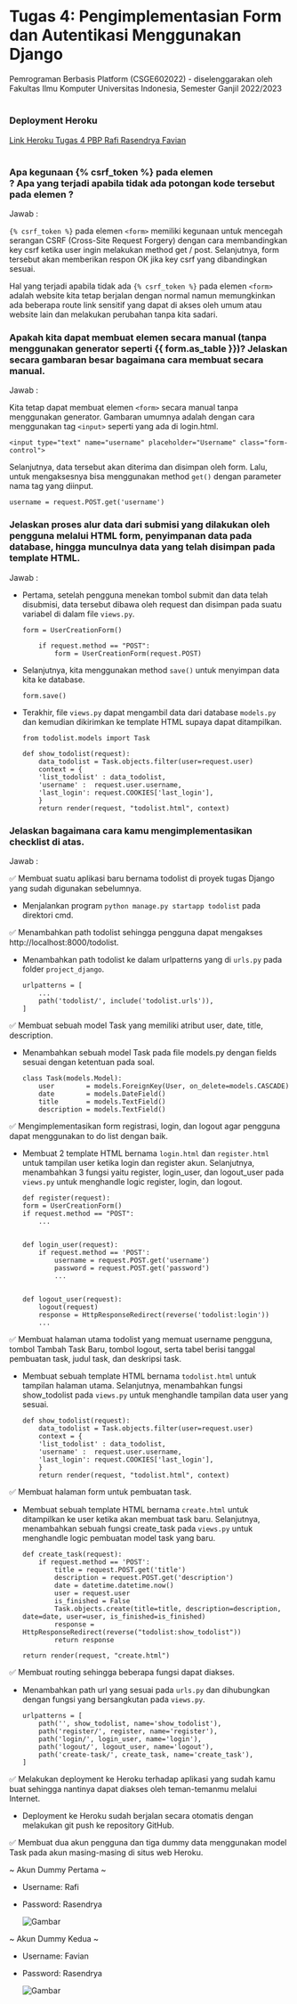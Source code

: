 # Tugas 4: Pengimplementasian Form dan Autentikasi Menggunakan Django

Pemrograman Berbasis Platform (CSGE602022) - diselenggarakan oleh Fakultas Ilmu Komputer Universitas Indonesia, Semester Ganjil 2022/2023 

#

### Deployment Heroku
[Link Heroku Tugas 4 PBP Rafi Rasendrya Favian](https://pbp-tugas2-papian.herokuapp.com/todolist/)

#

### Apa kegunaan {% csrf_token %} pada elemen <form>? Apa yang terjadi apabila tidak ada potongan kode tersebut pada elemen <form>?
Jawab :

`{% csrf_token %}` pada elemen `<form>` memiliki kegunaan untuk mencegah serangan CSRF (Cross-Site Request Forgery) dengan cara membandingkan key csrf ketika user ingin melakukan method get / post. Selanjutnya, form tersebut akan memberikan respon OK jika key csrf yang dibandingkan sesuai.

Hal yang terjadi apabila tidak ada `{% csrf_token %}` pada elemen `<form>` adalah website kita tetap berjalan dengan normal namun memungkinkan ada beberapa route link sensitif yang dapat di akses oleh umum atau website lain dan melakukan perubahan tanpa kita sadari.


### Apakah kita dapat membuat elemen <form> secara manual (tanpa menggunakan generator seperti {{ form.as_table }})? Jelaskan secara gambaran besar bagaimana cara membuat <form> secara manual.
Jawab :

Kita tetap dapat membuat elemen `<form>` secara manual tanpa menggunakan generator. Gambaran umumnya adalah dengan cara menggunakan tag `<input>` seperti yang ada di login.html. 

```
<input type="text" name="username" placeholder="Username" class="form-control">
```

Selanjutnya, data tersebut akan diterima dan disimpan oleh form. Lalu, untuk mengaksesnya bisa menggunakan method `get()` dengan parameter nama tag yang diinput.

```
username = request.POST.get('username')
```

### Jelaskan proses alur data dari submisi yang dilakukan oleh pengguna melalui HTML form, penyimpanan data pada database, hingga munculnya data yang telah disimpan pada template HTML.
Jawab :

- Pertama, setelah pengguna menekan tombol submit dan data telah disubmisi, data tersebut dibawa oleh request dan disimpan pada suatu variabel di dalam file `views.py`.

    ```
    form = UserCreationForm()

        if request.method == "POST":
            form = UserCreationForm(request.POST)
    ```

- Selanjutnya, kita menggunakan method `save()` untuk menyimpan data kita ke database.

    ```
    form.save()
    ```

- Terakhir, file `views.py` dapat mengambil data dari database `models.py` dan kemudian dikirimkan ke template HTML supaya dapat ditampilkan.

    ```
    from todolist.models import Task

    def show_todolist(request):
        data_todolist = Task.objects.filter(user=request.user)
        context = {
        'list_todolist' : data_todolist,
        'username' :  request.user.username,
        'last_login': request.COOKIES['last_login'],
        }
        return render(request, "todolist.html", context)
    ```


### Jelaskan bagaimana cara kamu mengimplementasikan checklist di atas.
Jawab :

✅ Membuat suatu aplikasi baru bernama todolist di proyek tugas Django yang sudah digunakan sebelumnya.
- Menjalankan program `python manage.py startapp todolist` pada direktori cmd.

✅ Menambahkan path todolist sehingga pengguna dapat mengakses http://localhost:8000/todolist.
- Menambahkan path todolist ke dalam urlpatterns yang di `urls.py` pada folder `project_django`.

    ```
    urlpatterns = [
        ...
        path('todolist/', include('todolist.urls')),
    ]
    ```

✅ Membuat sebuah model Task yang memiliki atribut user, date, title, description.
- Menambahkan sebuah model Task pada file models.py dengan fields sesuai dengan ketentuan pada soal.

    ```
    class Task(models.Model):
        user        = models.ForeignKey(User, on_delete=models.CASCADE)
        date        = models.DateField()
        title       = models.TextField()
        description = models.TextField()
    ```

✅ Mengimplementasikan form registrasi, login, dan logout agar pengguna dapat menggunakan to do list dengan baik.
- Membuat 2 template HTML bernama `login.html` dan `register.html` untuk tampilan user ketika login dan register akun. Selanjutnya, menambahkan 3 fungsi yaitu register, login_user, dan logout_user pada `views.py` untuk menghandle logic register, login, dan logout.

    ```
    def register(request):
    form = UserCreationForm()
    if request.method == "POST":
        ...


    def login_user(request):
        if request.method == 'POST':
            username = request.POST.get('username')
            password = request.POST.get('password')
            ...


    def logout_user(request):
        logout(request)
        response = HttpResponseRedirect(reverse('todolist:login'))
        ...
    ```

✅ Membuat halaman utama todolist yang memuat username pengguna, tombol Tambah Task Baru, tombol logout, serta tabel berisi tanggal pembuatan task, judul task, dan deskripsi task.
- Membuat sebuah template HTML bernama `todolist.html` untuk tampilan halaman utama. Selanjutnya, menambahkan fungsi show_todolist pada `views.py` untuk menghandle tampilan data user yang sesuai.

    ```
    def show_todolist(request):
        data_todolist = Task.objects.filter(user=request.user)
        context = {
        'list_todolist' : data_todolist,
        'username' :  request.user.username,
        'last_login': request.COOKIES['last_login'],
        }
        return render(request, "todolist.html", context)
    ```

✅ Membuat halaman form untuk pembuatan task.
- Membuat sebuah template HTML bernama `create.html` untuk ditampilkan ke user ketika akan membuat task baru. Selanjutnya, menambahkan sebuah fungsi create_task pada `views.py` untuk menghandle logic pembuatan model task yang baru.

    ```
    def create_task(request):
        if request.method == 'POST':
            title = request.POST.get('title')
            description = request.POST.get('description')
            date = datetime.datetime.now()
            user = request.user
            is_finished = False
            Task.objects.create(title=title, description=description, date=date, user=user, is_finished=is_finished)
            response = HttpResponseRedirect(reverse("todolist:show_todolist")) 
            return response

    return render(request, "create.html")
    ```

✅ Membuat routing sehingga beberapa fungsi dapat diakses.
- Menambahkan path url yang sesuai pada `urls.py` dan dihubungkan dengan fungsi yang bersangkutan pada `views.py`.

    ```
    urlpatterns = [
        path('', show_todolist, name='show_todolist'),
        path('register/', register, name='register'),
        path('login/', login_user, name='login'),
        path('logout/', logout_user, name='logout'),
        path('create-task/', create_task, name='create_task'),
    ]
    ```

✅ Melakukan deployment ke Heroku terhadap aplikasi yang sudah kamu buat sehingga nantinya dapat diakses oleh teman-temanmu melalui Internet.
- Deployment ke Heroku sudah berjalan secara otomatis dengan melakukan git push ke repository GitHub.

✅ Membuat dua akun pengguna dan tiga dummy data menggunakan model Task pada akun masing-masing di situs web Heroku.

~ Akun Dummy Pertama ~
- Username: Rafi
- Password: Rasendrya

    ![Gambar]('../../Akun_Dummy_Pertama.jpg?raw=true')

~ Akun Dummy Kedua ~
- Username: Favian
- Password: Rasendrya

    ![Gambar]('../../Akun_Dummy_Kedua.jpg?raw=true')